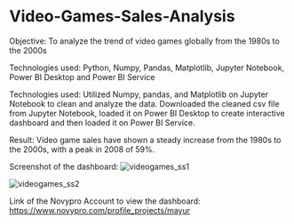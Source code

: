 # Video-Games-Sales-Analysis

Objective: To analyze the trend of video games globally from the 1980s to the 2000s 

Technologies used: Python, Numpy, Pandas, Matplotlib, Jupyter Notebook, Power BI Desktop and  Power BI Service

Technologies used: Utilized Numpy, pandas, and Matplotlib on Jupyter Notebook to clean and analyze the data. Downloaded the cleaned csv file from Jupyter Notebook, loaded it on Power BI Desktop to create interactive dashboard and then loaded it on Power BI Service.

Result: Video game sales have shown a steady increase from the 1980s to the 2000s, with a peak in 2008 of 59%.

Screenshot of the dashboard:
![videogames_ss1](https://user-images.githubusercontent.com/54434692/229277404-c70b27ea-1d44-414f-82a0-7ae551fc5cf9.PNG)

![videogames_ss2](https://user-images.githubusercontent.com/54434692/229277409-c15c2dc7-94db-468c-9169-21a73a9e7e3a.PNG)

Link of the Novypro Account to view the dashboard: 
https://www.novypro.com/profile_projects/mayur
